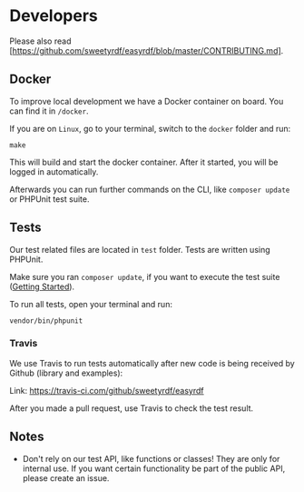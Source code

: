# Developers

Please also read [https://github.com/sweetyrdf/easyrdf/blob/master/CONTRIBUTING.md].

## Docker

To improve local development we have a Docker container on board. You can find it in `/docker`.

If you are on `Linux`, go to your terminal, switch to the `docker` folder and run:

`make`

This will build and start the docker container. 
After it started, you will be logged in automatically.

Afterwards you can run further commands on the CLI, like `composer update` or PHPUnit test suite.

## Tests

Our test related files are located in `test` folder. Tests are written using PHPUnit.

Make sure you ran `composer update`, if you want to execute the test suite ([Getting Started](http://www.easyrdf.org/docs/getting-started)).

To run all tests, open your terminal and run:

`vendor/bin/phpunit`

### Travis

We use Travis to run tests automatically after new code is being received by Github (library and examples):

Link: https://travis-ci.com/github/sweetyrdf/easyrdf

After you made a pull request, use Travis to check the test result.

## Notes

* Don't rely on our test API, like functions or classes! They are only for internal use. If you want certain functionality be part of the public API, please create an issue.